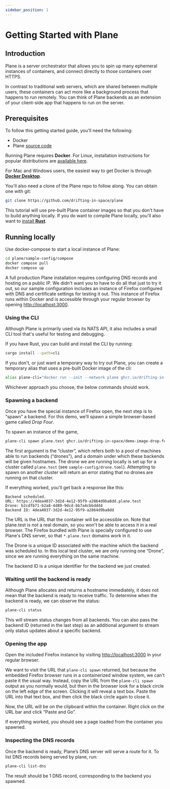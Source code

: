 ```yaml
---
sidebar_position: 1
---
```


# Getting Started with Plane

## Introduction

Plane is a server orchestrator that allows you to spin up many ephemeral instances of containers, and connect directly to those containers over HTTPS.

In contrast to traditional web servers, which are shared between multiple users, these containers can act more like a background process that happens to
run remotely. You can think of Plane backends as an extension of your client-side app that happens to run on the server.

## Prerequisites

To follow this getting started guide, you'll need the following:

- Docker
- Plane [source code](https://github.com/drifting-in-space/plane)

Running Plane requires **Docker**. For Linux, installation instructions for popular distributions are [available here](https://docs.docker.com/engine/).

For Mac and Windows users, the easiest way to get Docker is through [**Docker Desktop**](https://docs.docker.com/desktop/).

You'll also need a clone of the Plane repo to follow along. You can obtain one with git:

```bash
git clone https://github.com/drifting-in-space/plane
```

This tutorial will use pre-built Plane container images so that you don't have to build anything locally. If you do want to compile Plane locally,
you'll also want to [install **Rust**](https://www.rust-lang.org/tools/install).

## Running locally

Use docker-compose to start a local instance of Plane:

```bash
cd plane/sample-config/compose
docker compose pull
docker compose up
```

A full production Plane installation requires configuring DNS records and hosting on a public IP. We didn't want you to have to do all that just to
try it out, so our sample configuration includes an instance of Firefox configured with DNS and certificate settings for testing it out. This instance
of Firefox runs within Docker and is accessible through your regular browser by opening [http://localhost:3000](http://localhost:3000).

### Using the CLI

Although Plane is primarily used via its NATS API, it also includes a small CLI tool that's useful for testing and debugging.

If you have Rust, you can build and install the CLI by running:

```bash
cargo install --path=cli
```

If you don't, or just want a temporary way to try out Plane, you can create a temporary alias that uses a pre-built Docker image of the cli:

```bash
alias plane-cli="docker run --init --network plane ghcr.io/drifting-in-space/plane-cli --nats=nats://nats"
```

Whichever approach you choose, the below commands should work.

### Spawning a backend

Once you have the special instance of Firefox open, the next step is to “spawn” a backend. For this demo, we’ll spawn a simple browser-based game
called _Drop Four_.

To spawn an instance of the game, 

```bash
plane-cli spawn plane.test ghcr.io/drifting-in-space/demo-image-drop-four
```

The first argument is the “cluster”, which refers both to a pool of machines able to run backends (“drones”), and a domain under which these backends will be given hostnames. The drone we are running locally is set up for a cluster called `plane.test` (see `sample-config/drone.toml`). Attempting to spawn on another cluster will return an error stating that no drones are running on that cluster.

If everything worked, you'll get back a response like this:

```
Backend scheduled.
URL: https://4dea4037-3d2d-4e12-95f9-a2864d9ba8dd.plane.test
Drone: b2cdfb71-b2a8-4d89-9dcd-bb7a4cbbddd4
Backend ID: 4dea4037-3d2d-4e12-95f9-a2864d9ba8dd
```

The URL is the URL that the container will be accessible on. Note that plane.test is not a real domain,
so you won't be able to access it in a real browser. The Firefox bundled with Plane is specially configured
to use Plane's DNS server, so that `*.plane.test` domains work in it.

The Drone is a unique ID associated with the machine which the backend was scheduled to. In this local
test cluster, we are only running one “Drone”, since we are running everything on the same machine.

The backend ID is a unique identifier for the backend we just created.

### Waiting until the backend is ready

Although Plane allocates and returns a hostname immediately, it does not mean that the backend is ready to
receive traffic. To determine when the backend is ready, we can observe the status:

```bash
plane-cli status
```

This will stream status changes from all backends. You can also pass the backend ID (returned in the last
step) as an additional argument to stream only status updates about a specific backend.

### Opening the app

Open the included Firefox instance by visiting [http://localhost:3000](http://localhost:3000) in your regular browser.

We want to visit the URL that `plane-cli spawn` returned, but because the embedded Firefox browser runs in a containerized window system, we can't paste it the usual way. Instead, copy the URL from the `plane-cli spawn` output as you normally would, but then in the browser look for a black circle on the left edge of the screen. Clicking it will reveal a text box. Paste the URL into that text box, and then click the black circle again to close it.

Now, the URL will be on the clipboard within the container. Right click on the URL bar and click “Paste and Go”.

If everything worked, you should see a page loaded from the container you spawned.

### Inspecting the DNS records

Once the backend is ready, Plane’s DNS server will serve a route for it. To list DNS records being served by plane, run:

```bash
plane-cli list-dns
```

The result should be 1 DNS record, corresponding to the backend you spawned.

